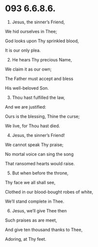# 093 6.6.8.6.

1.  Jesus, the sinner’s Friend,

We hid ourselves in Thee;

God looks upon Thy sprinkled blood,

It is our only plea.

2.  He hears Thy precious Name,

We claim it as our own;

The Father must accept and bless

His well-beloved Son.

3.  Thou hast fulfilled the law,

And we are justified:

Ours is the blessing, Thine the curse;

We live, for Thou hast died.

4.  Jesus, the sinner’s Friend!

We cannot speak Thy praise;

No mortal voice can sing the song

That ransomed hearts would raise.

5.  But when before the throne,

Thy face we all shall see,

Clothed in our blood-bought robes of white,

We’ll stand complete in Thee.

6.  Jesus, we’ll give Thee then

Such praises as are meet,

And give ten thousand thanks to Thee,

Adoring, at Thy feet.

